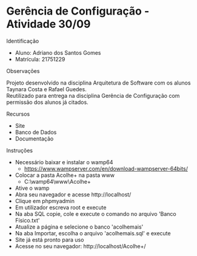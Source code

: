 # Gerência de Configuração - Atividade 30/09

 Identificação          
  - Aluno: Adriano dos Santos Gomes<br>
  - Matrícula: 21751229
 
 Observações
 <p>Projeto desenvolvido na disciplina Arquitetura de Software com os alunos Taynara Costa e Rafael Guedes.<br>
 Reutilizado para entrega na disciplina Gerência de Configuração com permissão dos alunos já citados.</p>

 Recursos
  - Site 
  - Banco de Dados
  - Documentação

 Instruções
  - Necessário baixar e instalar o wamp64
    - https://www.wampserver.com/en/download-wampserver-64bits/
  - Colocar a pasta Acolhe+ na pasta www
    - C:\wamp64\www\Acolhe+
  - Ative o wamp
  - Abra seu navegador e acesse http://localhost/
  - Clique em phpmyadmin
  - Em utilizador escreva root e execute
  - Na aba SQL copie, cole e execute o comando no arquivo 'Banco Físico.txt'
  - Atualize a página e selecione o banco 'acolhemais'
  - Na aba Importar, escolha o arquivo 'acolhemais.sql' e execute
  - Site já está pronto para uso
  - Acesse no seu navegador: http://localhost/Acolhe+/